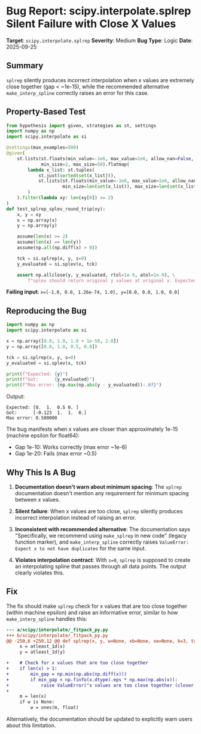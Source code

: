 # Bug Report: scipy.interpolate.splrep Silent Failure with Close X Values

**Target**: `scipy.interpolate.splrep`
**Severity**: Medium
**Bug Type**: Logic
**Date**: 2025-09-25

## Summary

`splrep` silently produces incorrect interpolation when x values are extremely close together (gap < ~1e-15), while the recommended alternative `make_interp_spline` correctly raises an error for this case.

## Property-Based Test

```python
from hypothesis import given, strategies as st, settings
import numpy as np
import scipy.interpolate as si

@settings(max_examples=500)
@given(
    st.lists(st.floats(min_value=-1e6, max_value=1e6, allow_nan=False, allow_infinity=False),
             min_size=2, max_size=50).flatmap(
        lambda x_list: st.tuples(
            st.just(sorted(set(x_list))),
            st.lists(st.floats(min_value=-1e6, max_value=1e6, allow_nan=False, allow_infinity=False),
                     min_size=len(set(x_list)), max_size=len(set(x_list)))
        )
    ).filter(lambda xy: len(xy[0]) >= 2)
)
def test_splrep_splev_round_trip(xy):
    x, y = xy
    x = np.array(x)
    y = np.array(y)

    assume(len(x) >= 2)
    assume(len(x) == len(y))
    assume(np.all(np.diff(x) > 0))

    tck = si.splrep(x, y, s=0)
    y_evaluated = si.splev(x, tck)

    assert np.allclose(y, y_evaluated, rtol=1e-9, atol=1e-9), \
        f"splev should return original y values at original x. Expected {y}, got {y_evaluated}"
```

**Failing input**: `x=[-1.0, 0.0, 1.26e-74, 1.0], y=[0.0, 0.0, 1.0, 0.0]`

## Reproducing the Bug

```python
import numpy as np
import scipy.interpolate as si

x = np.array([0.0, 1.0, 1.0 + 1e-50, 2.0])
y = np.array([0.0, 1.0, 0.5, 0.0])

tck = si.splrep(x, y, s=0)
y_evaluated = si.splev(x, tck)

print(f"Expected: {y}")
print(f"Got:      {y_evaluated}")
print(f"Max error: {np.max(np.abs(y - y_evaluated)):.6f}")
```

Output:
```
Expected: [0.  1.  0.5 0. ]
Got:      [-0.123  1.  1.  0.]
Max error: 0.500000
```

The bug manifests when x values are closer than approximately 1e-15 (machine epsilon for float64):
- Gap 1e-10: Works correctly (max error ~1e-6)
- Gap 1e-20: Fails (max error ~0.5)

## Why This Is A Bug

1. **Documentation doesn't warn about minimum spacing**: The `splrep` documentation doesn't mention any requirement for minimum spacing between x values.

2. **Silent failure**: When x values are too close, `splrep` silently produces incorrect interpolation instead of raising an error.

3. **Inconsistent with recommended alternative**: The documentation says "Specifically, we recommend using `make_splrep` in new code" (legacy function marker), and `make_interp_spline` correctly raises `ValueError: Expect x to not have duplicates` for the same input.

4. **Violates interpolation contract**: With `s=0`, `splrep` is supposed to create an interpolating spline that passes through all data points. The output clearly violates this.

## Fix

The fix should make `splrep` check for x values that are too close together (within machine epsilon) and raise an informative error, similar to how `make_interp_spline` handles this:

```diff
--- a/scipy/interpolate/_fitpack_py.py
+++ b/scipy/interpolate/_fitpack_py.py
@@ -250,6 +250,12 @@ def splrep(x, y, w=None, xb=None, xe=None, k=3, task=0, s=None, t=None,
     x = atleast_1d(x)
     y = atleast_1d(y)

+    # Check for x values that are too close together
+    if len(x) > 1:
+        min_gap = np.min(np.abs(np.diff(x)))
+        if min_gap < np.finfo(x.dtype).eps * np.max(np.abs(x)):
+            raise ValueError("x values are too close together (closer than machine epsilon)")
+
     m = len(x)
     if w is None:
         w = ones(m, float)
```

Alternatively, the documentation should be updated to explicitly warn users about this limitation.